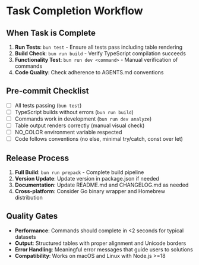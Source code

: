 # Task Completion Workflow

## When Task is Complete
1. **Run Tests**: `bun test` - Ensure all tests pass including table rendering
2. **Build Check**: `bun run build` - Verify TypeScript compilation succeeds  
3. **Functionality Test**: `bun run dev <command>` - Manual verification of commands
4. **Code Quality**: Check adherence to AGENTS.md conventions

## Pre-commit Checklist
- [ ] All tests passing (`bun test`)
- [ ] TypeScript builds without errors (`bun run build`)
- [ ] Commands work in development (`bun run dev analyze`)
- [ ] Table output renders correctly (manual visual check)
- [ ] NO_COLOR environment variable respected
- [ ] Code follows conventions (no else, minimal try/catch, const over let)

## Release Process
1. **Full Build**: `bun run prepack` - Complete build pipeline
2. **Version Update**: Update version in package.json if needed
3. **Documentation**: Update README.md and CHANGELOG.md as needed
4. **Cross-platform**: Consider Go binary wrapper and Homebrew distribution

## Quality Gates
- **Performance**: Commands should complete in <2 seconds for typical datasets
- **Output**: Structured tables with proper alignment and Unicode borders
- **Error Handling**: Meaningful error messages that guide users to solutions
- **Compatibility**: Works on macOS and Linux with Node.js >=18